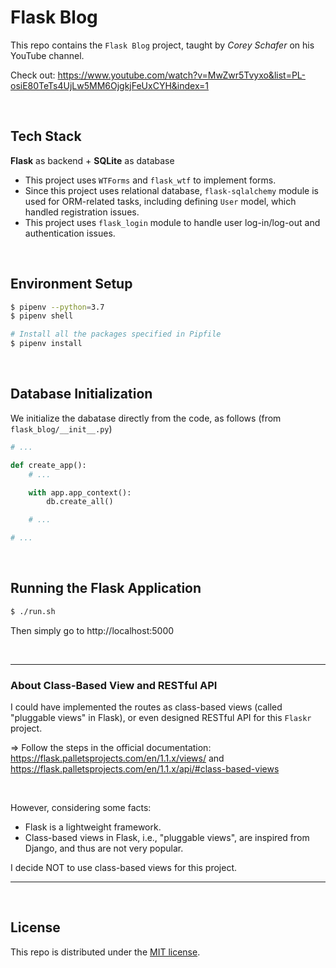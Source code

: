 # Flask Blog

This repo contains the `Flask Blog` project, taught by *Corey Schafer* on his YouTube channel.

Check out: https://www.youtube.com/watch?v=MwZwr5Tvyxo&list=PL-osiE80TeTs4UjLw5MM6OjgkjFeUxCYH&index=1

<br>

## Tech Stack

**Flask** as backend + **SQLite** as database

* This project uses `WTForms` and `flask_wtf` to implement forms.
* Since this project uses relational database,  `flask-sqlalchemy` module is used for ORM-related tasks, including defining `User` model, which handled registration issues.
* This project uses `flask_login` module to handle user log-in/log-out and authentication issues.

<br>

## Environment Setup

```bash
$ pipenv --python=3.7
$ pipenv shell

# Install all the packages specified in Pipfile
$ pipenv install
```

<br>

## Database Initialization

We initialize the dabatase directly from the code, as follows (from `flask_blog/__init__.py`)

```python
# ...

def create_app():
    # ...

    with app.app_context():
        db.create_all()

    # ...

# ...
```

<br>

## Running the Flask Application

```bash
$ ./run.sh
```

Then simply go to http://localhost:5000

<br>

***

### About Class-Based View and RESTful API

I could have implemented the routes as class-based views (called "pluggable views" in Flask), or even designed RESTful API for this `Flaskr` project.

=> Follow the steps in the official documentation: https://flask.palletsprojects.com/en/1.1.x/views/ and https://flask.palletsprojects.com/en/1.1.x/api/#class-based-views

<br>

However, considering some facts:

- Flask is a lightweight framework.
- Class-based views in Flask, i.e., "pluggable views", are inspired from Django, and thus are not very popular.

I decide NOT to use class-based views for this project.

***

<br>

## License

This repo is distributed under the <a href="https://github.com/Ziang-Lu/Flask-Blog/blob/master/LICENSE">MIT license</a>.